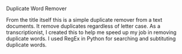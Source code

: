 Duplicate Word Remover

From the title itself this is a simple duplicate remover from a text documents. It remove duplicates regardless of letter case.
As a transcriptionist, I created this to help me speed up my job in removing duplicate words. I used RegEx in Python for searching and subtituting duplicate words.
